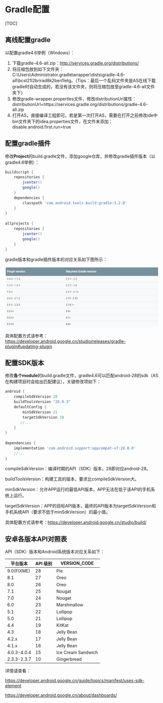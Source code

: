 # Gradle配置

[TOC]

## 离线配置gradle

以配置gradle4.6举例（Windows）：

1. 下载gradle-4.6-all.zip：http://services.gradle.org/distributions/
2. 将压缩包放到如下文件夹：C:\Users\Administrator\.gradle\wrapper\dists\gradle-4.6-all\bcst21l2brirad8k2ben1letg。（Tips：最后一个乱码文件夹是AS在线下载gradle时自动生成的，若没有该文件夹，则将压缩包放至gradle-4.6-all文件夹下）
3. 修改gradle-wrapper.properties文件，修改distributionUrl属性：distributionUrl=https\://services.gradle.org/distributions/gradle-4.6-all.zip
4. 打开AS，直接编译工程即可。若是第一次打开AS，需要在打开之前修改ide中bin文件夹下的idea.properties文件，在文件末添加：disable.android.first.run=true

## 配置gradle插件

修改**Project**的build.gradle文件，添加google仓库，并修改gradle插件版本（以gradle4.6举例）：

```groovy
buildscript {
    repositories {
        jcenter()
        google()
    }
    dependencies {
        classpath 'com.android.tools.build:gradle:3.2.0'
    }
}

allprojects {
    repositories {
        jcenter()
        google()
    }
}
```

gradle版本和gradle插件版本的对应关系如下图所示：

![version_match](doc_src/gradle_version_match.png)

具体配置方式请参考：https://developer.android.google.cn/studio/releases/gradle-plugin#updating-plugin

## 配置SDK版本

修改**各个module**的build.gradle文件，gradle4.6可以匹配android-28的sdk（AS在构建项目时会给出匹配建议），关键修改项如下：

```groovy
android {
    compileSdkVersion 28
    buildToolsVersion "28.0.3"
    defaultConfig {
        minSdkVersion 21
        targetSdkVersion 28
       //...
    }
}

dependencies {
    implementation 'com.android.support:appcompat-v7:28.0.0'
    //...
}
```

compileSdkVersion：编译时期的API（SDK）版本，28即对应android-28。

buildToolsVersion：构建工具的版本，要求比compileSdkVersion大。

minSdkVersion：允许APP运行的最低API版本，APP无法在低于该API的手机系统上运行。

targetSdkVersion：APP的目标API版本，最终的API版本为targetSdkVersion和手机系统API（要求不低于minSdkVersion）的最小值。

具体配置方式请参考：https://developer.android.google.cn/studio/build/

## 安卓各版本API对照表

API（SDK）版本和Android系统版本对应关系如下：

| 平台版本    | API 级别 | VERSION_CODE       |
| ----------- | -------- | ------------------ |
| 9.0(FIXME)  | 28       | Pie                |
| 8.1         | 27       | Oreo               |
| 8.0         | 26       | Oreo               |
| 7.1         | 25       | Nougat             |
| 7.0         | 24       | Nougat             |
| 6.0         | 23       | Marshmallow        |
| 5.1         | 22       | Lollipop           |
| 5.0         | 21       | Lollipop           |
| 4.4         | 19       | KitKat             |
| 4.3         | 18       | Jelly Bean         |
| 4.2.x       | 17       | Jelly Bean         |
| 4.1.x       | 16       | Jelly Bean         |
| 4.0.3-4.0.4 | 15       | Ice Cream Sandwich |
| 2.3.3-2.3.7 | 10       | Gingerbread        |

详情请查看：

https://developer.android.google.cn/guide/topics/manifest/uses-sdk-element

https://developer.android.google.cn/about/dashboards/